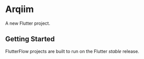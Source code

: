 # Arqiim

A new Flutter project.

## Getting Started

FlutterFlow projects are built to run on the Flutter _stable_ release.
